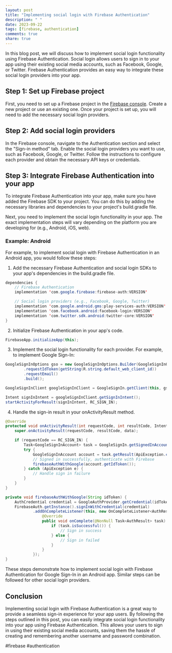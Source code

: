 ```yaml
---
layout: post
title: "Implementing social login with Firebase Authentication"
description: " "
date: 2023-09-22
tags: [firebase, authentication]
comments: true
share: true
---
```


In this blog post, we will discuss how to implement social login functionality using Firebase Authentication. Social login allows users to sign in to your app using their existing social media accounts, such as Facebook, Google, or Twitter. Firebase Authentication provides an easy way to integrate these social login providers into your app.

## Step 1: Set up Firebase project

First, you need to set up a Firebase project in the [Firebase console](https://console.firebase.google.com/). Create a new project or use an existing one. Once your project is set up, you will need to add the necessary social login providers.

## Step 2: Add social login providers

In the Firebase console, navigate to the Authentication section and select the "Sign-in method" tab. Enable the social login providers you want to use, such as Facebook, Google, or Twitter. Follow the instructions to configure each provider and obtain the necessary API keys or credentials.

## Step 3: Integrate Firebase Authentication into your app

To integrate Firebase Authentication into your app, make sure you have added the Firebase SDK to your project. You can do this by adding the necessary libraries and dependencies to your project's build.gradle file.

Next, you need to implement the social login functionality in your app. The exact implementation steps will vary depending on the platform you are developing for (e.g., Android, iOS, web).

### Example: Android

For example, to implement social login with Firebase Authentication in an Android app, you would follow these steps:

1. Add the necessary Firebase Authentication and social login SDKs to your app's dependencies in the build.gradle file.

```java
dependencies {
    // Firebase Authentication
    implementation 'com.google.firebase:firebase-auth:VERSION'

    // Social login providers (e.g., Facebook, Google, Twitter)
    implementation 'com.google.android.gms:play-services-auth:VERSION'
    implementation 'com.facebook.android:facebook-login:VERSION'
    implementation 'com.twitter.sdk.android:twitter-core:VERSION'
}
```

2. Initialize Firebase Authentication in your app's code.

```java
FirebaseApp.initializeApp(this);
```

3. Implement the social login functionality for each provider. For example, to implement Google Sign-In:

```java
GoogleSignInOptions gso = new GoogleSignInOptions.Builder(GoogleSignInOptions.DEFAULT_SIGN_IN)
        .requestIdToken(getString(R.string.default_web_client_id))
        .requestEmail()
        .build();

GoogleSignInClient googleSignInClient = GoogleSignIn.getClient(this, gso);

Intent signInIntent = googleSignInClient.getSignInIntent();
startActivityForResult(signInIntent, RC_SIGN_IN);
```

4. Handle the sign-in result in your onActivityResult method.

```java
@Override
protected void onActivityResult(int requestCode, int resultCode, Intent data) {
    super.onActivityResult(requestCode, resultCode, data);

    if (requestCode == RC_SIGN_IN) {
        Task<GoogleSignInAccount> task = GoogleSignIn.getSignedInAccountFromIntent(data);
        try {
            GoogleSignInAccount account = task.getResult(ApiException.class);
            // Signed in successfully, authenticate with Firebase
            firebaseAuthWithGoogle(account.getIdToken());
        } catch (ApiException e) {
            // Handle sign in failure
        }
    }
}

private void firebaseAuthWithGoogle(String idToken) {
    AuthCredential credential = GoogleAuthProvider.getCredential(idToken, null);
    FirebaseAuth.getInstance().signInWithCredential(credential)
            .addOnCompleteListener(this, new OnCompleteListener<AuthResult>() {
                @Override
                public void onComplete(@NonNull Task<AuthResult> task) {
                    if (task.isSuccessful()) {
                        // Sign in success
                    } else {
                        // Sign in failed
                    }
                }
            });
}
```

These steps demonstrate how to implement social login with Firebase Authentication for Google Sign-In in an Android app. Similar steps can be followed for other social login providers.

## Conclusion

Implementing social login with Firebase Authentication is a great way to provide a seamless sign-in experience for your app users. By following the steps outlined in this post, you can easily integrate social login functionality into your app using Firebase Authentication. This allows your users to sign in using their existing social media accounts, saving them the hassle of creating and remembering another username and password combination.

#firebase #authentication